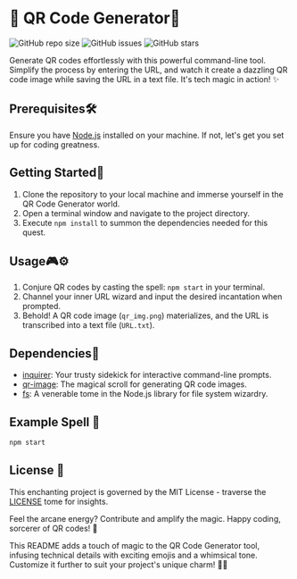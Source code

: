 # 🚀 QR Code Generator🤖
![GitHub repo size](https://img.shields.io/github/repo-size/YawBoah/QR-Code-Project)
![GitHub issues](https://img.shields.io/github/issues/YawBoah/QR-Code-Project)
![GitHub stars](https://img.shields.io/github/stars/YawBoah/QR-Code-Project)

Generate QR codes effortlessly with this powerful command-line tool. Simplify the process by entering the URL, and watch it create a dazzling QR code image while saving the URL in a text file. It's tech magic in action! ✨

## Prerequisites🛠️
Ensure you have [Node.js](https://nodejs.org/)  installed on your machine. If not, let's get you set up for coding greatness.

## Getting Started🚀
1. Clone the repository to your local machine and immerse yourself in the QR Code Generator world.
2. Open a terminal window and navigate to the project directory.
3. Execute `npm install` to summon the dependencies needed for this quest.

## Usage🎮⚙ 
1. Conjure QR codes by casting the spell: `npm start` in your terminal.
2. Channel your inner URL wizard and input the desired incantation when prompted.
3. Behold! A QR code image (`qr_img.png`) materializes, and the URL is transcribed into a text file (`URL.txt`).

## Dependencies🧩
- [inquirer](https://www.npmjs.com/package/inquirer): Your trusty sidekick for interactive command-line prompts.
- [qr-image](https://www.npmjs.com/package/qr-image): The magical scroll for generating QR code images.
- [fs](https://nodejs.org/api/fs.html): A venerable tome in the Node.js library for file system wizardry.

## Example Spell 🔮
```bash
npm start
```

## License 📜
This enchanting project is governed by the MIT License - traverse the [LICENSE](LICENSE) tome for insights.

Feel the arcane energy? Contribute and amplify the magic. Happy coding, sorcerer of QR codes! 🌟

This README adds a touch of magic to the QR Code Generator tool, infusing technical details with exciting emojis and a whimsical tone. Customize it further to suit your project's unique charm! 🌈✨
